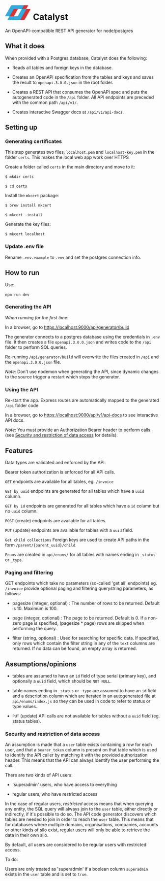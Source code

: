 # ![Catalyst](logo.svg) Catalyst

An OpenAPI-compatible REST API generator for node/postgres

## What it does

When provided with a Postgres database, Catalyst does the following:

- Reads all tables and foreign keys in the database.

- Creates an OpenAPI specification from the tables and keys and saves the result to `openapi.3.0.0.json` in the root folder.

- Creates a REST API that consumes the OpenAPI spec and puts the autogenerated code in the `/api` folder. All API endpoints are preceded with the common path `/api/v1/`.

- Creates interactive Swagger docs at `/api/v1/api-docs`.

## Setting up
### Generating certificates

This step generates two files, `localhost.pem` and `localhost-key.pem` in the folder `certs`.
This makes the local web app work over HTTPS

Create a folder called `certs` in the main directory and move to it:

`$ mkdir certs`

`$ cd certs`

Install the `mkcert` package:

`$ brew install mkcert`

`$ mkcert -install`

Generate the key files:

`$ mkcert localhost`


### Update .env file

Rename `.env.example` to `.env` and set the postgres connection info.

## How to run

Use: 

`npm run dev`

### Generating the API 

*When running for the first time:*

In a browser, go to [https://localhost:9000/api/generator/build](https://localhost:9000/api/generator/build)

The generator connects to a postgres database using the credentials in `.env` file.
It then creates a file `openapi.3.0.0.json` and writes code to the `/api` folder to perform SQL queries.

Re-running `/api/generator/build` will overwrite the files created in `/api` and the `openapi.3.0.0.json` file.

*Note:* Don't use nodemon when generating the API, since dynamic changes to the source trigger a restart which stops the generator.


### Using the API 

Re-start the app. Express routes are automatically mapped to the generated `/api` folder code.

In a browser, go to  [https://localhost:9000/api/v1/api-docs](https://localhost:9000/api/v1/api-docs) to see interactive API docs.

*Note:* You must provide an Authorization Bearer header to perform calls. (see [Security and restriction of data access](#security-and-restriction-of-data-access) for details).


## Features

Data types are validated and enforced by the API.

Bearer token authorization is enforced for all API calls.

`GET` endpoints are available for all tables, eg. `/invoice`

`GET by uuid` endpoints are generated for all tables which have a `uuid` column. 

`GET by id` endpoints are generated for all tables which have a `id` column but no `uuid` column.

`POST` (create) endpoints are available for all tables.

`PUT` (update) endpoints are available for tables with a `uuid` field.

`Get child collections` Foreign keys are used to create API paths in the form `/parent/{parent_uuid}/child`.

`Enums` are created in `api/enums/` for all tables with names ending in `_status` or `_type`.

### Paging and filtering

GET endpoints which take no parameters (so-called 'get all' endpoints) eg. `/invoice` provide optional paging and filtering querystring parameters, as follows:

- pagesize (integer, optional) : The number of rows to be returned. Default is 10. Maximum is 100.

- page (integer, optional) : The page to be returned. Default is 0. If a non-zero page is specified, (pagesize * page) rows are skipped when performing the query.

- filter (string, optional) : Used for searching for specific data. If specified, only rows which contain the filter string in any of the `text` columns are returned. If no data can be found, an empty array is returned.



## Assumptions/opinions

- tables are assumed to have an `id` field of type serial (primary key), 
and optionally a `uuid` field, which should be `NOT NULL`.

- table names ending in `_status` or `_type` are assumed to have an `id` field and a description column which are iterated in an autogenerated file at `api/enums/index.js` so they can be used in code to refer to status or type values.

- `PUT` (update) API calls are not available for tables without a `uuid` field (eg. status tables).

### Security and restriction of data access

An assumption is made that a `user` table exists containing a row for each user, and that a `bearer_token` column is present on that table which is used to identify the API caller by
matching it with the provided authorization header. This means that the API can always identify the user performing the call.

There are two kinds of API users:

- 'superadmin' users, who have access to everything

- regular users, who have restricted access

In the case of regular users, *restricted* access means that when querying any entity, the SQL
query will always join to the `user` table, either directly or indirectly, if it's possible to do so. The API code generator discovers which tables are needed to join in order to reach the `user` table. This means that for databases where multiple domains, organisations, companies, accounts or other kinds of silo exist, regular users will only be able to retrieve the data in their own silo.

By default, all users are considered to be regular users with restricted access. 

To do:

Users are only treated as 'superadmin' if a boolean column `superadmin` exists in the `user` table and is set to `true`.
